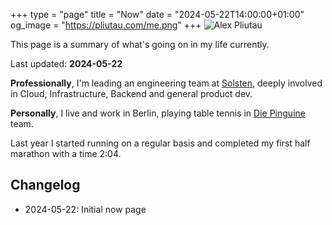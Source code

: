 +++
type = "page"
title = "Now"
date = "2024-05-22T14:00:00+01:00"
og_image = "https://pliutau.com/me.png"
+++
![Alex Pliutau](https://pliutau.com/me.png)

This page is a summary of what's going on in my life currently.

Last updated: **2024-05-22**

**Professionally**, I'm leading an engineering team at [Solsten](https://solsten.io), deeply involved in Cloud, Infrastructure, Backend and general product dev.

**Personally**, I live and work in Berlin, playing table tennis in [Die Pinguine](http://www.ttc-pinguine.de/) team.

Last year I started running on a regular basis and completed my first half marathon with a time 2:04.

## Changelog

- 2024-05-22: Initial now page